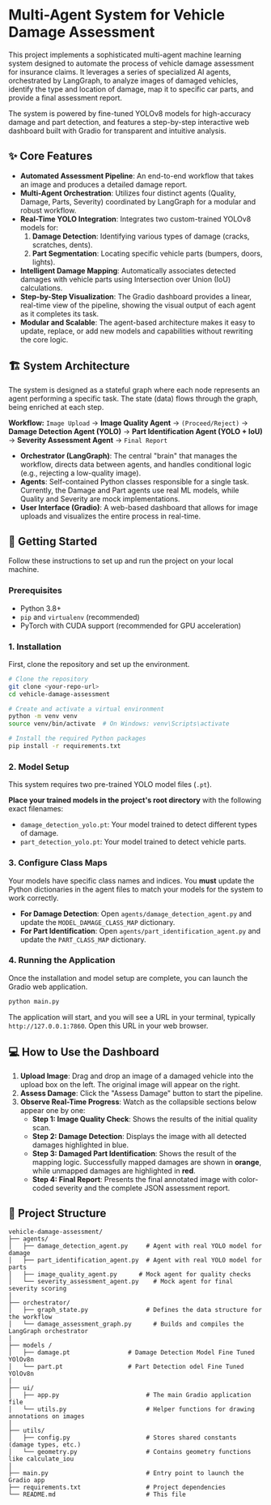 # Multi-Agent System for Vehicle Damage Assessment

This project implements a sophisticated multi-agent machine learning system designed to automate the process of vehicle damage assessment for insurance claims. It leverages a series of specialized AI agents, orchestrated by LangGraph, to analyze images of damaged vehicles, identify the type and location of damage, map it to specific car parts, and provide a final assessment report.

The system is powered by fine-tuned YOLOv8 models for high-accuracy damage and part detection, and features a step-by-step interactive web dashboard built with Gradio for transparent and intuitive analysis.

## ✨ Core Features

*   **Automated Assessment Pipeline**: An end-to-end workflow that takes an image and produces a detailed damage report.
*   **Multi-Agent Orchestration**: Utilizes four distinct agents (Quality, Damage, Parts, Severity) coordinated by LangGraph for a modular and robust workflow.
*   **Real-Time YOLO Integration**: Integrates two custom-trained YOLOv8 models for:
    1.  **Damage Detection**: Identifying various types of damage (cracks, scratches, dents).
    2.  **Part Segmentation**: Locating specific vehicle parts (bumpers, doors, lights).
*   **Intelligent Damage Mapping**: Automatically associates detected damages with vehicle parts using Intersection over Union (IoU) calculations.
*   **Step-by-Step Visualization**: The Gradio dashboard provides a linear, real-time view of the pipeline, showing the visual output of each agent as it completes its task.
*   **Modular and Scalable**: The agent-based architecture makes it easy to update, replace, or add new models and capabilities without rewriting the core logic.

## 🏗️ System Architecture

The system is designed as a stateful graph where each node represents an agent performing a specific task. The state (data) flows through the graph, being enriched at each step.

**Workflow:**
`Image Upload` -> **Image Quality Agent** -> `(Proceed/Reject)` -> **Damage Detection Agent (YOLO)** -> **Part Identification Agent (YOLO + IoU)** -> **Severity Assessment Agent** -> `Final Report`

*   **Orchestrator (LangGraph)**: The central "brain" that manages the workflow, directs data between agents, and handles conditional logic (e.g., rejecting a low-quality image).
*   **Agents**: Self-contained Python classes responsible for a single task. Currently, the Damage and Part agents use real ML models, while Quality and Severity are mock implementations.
*   **User Interface (Gradio)**: A web-based dashboard that allows for image uploads and visualizes the entire process in real-time.

## 🚀 Getting Started

Follow these instructions to set up and run the project on your local machine.

### Prerequisites

*   Python 3.8+
*   `pip` and `virtualenv` (recommended)
*   PyTorch with CUDA support (recommended for GPU acceleration)

### 1. Installation

First, clone the repository and set up the environment.

```bash
# Clone the repository
git clone <your-repo-url>
cd vehicle-damage-assessment

# Create and activate a virtual environment
python -m venv venv
source venv/bin/activate  # On Windows: venv\Scripts\activate

# Install the required Python packages
pip install -r requirements.txt
```

### 2. Model Setup

This system requires two pre-trained YOLO model files (`.pt`).

**Place your trained models in the project's root directory** with the following exact filenames:

*   `damage_detection_yolo.pt`: Your model trained to detect different types of damage.
*   `part_detection_yolo.pt`: Your model trained to detect vehicle parts.

### 3. Configure Class Maps

Your models have specific class names and indices. You **must** update the Python dictionaries in the agent files to match your models for the system to work correctly.

*   **For Damage Detection**: Open `agents/damage_detection_agent.py` and update the `MODEL_DAMAGE_CLASS_MAP` dictionary.
*   **For Part Identification**: Open `agents/part_identification_agent.py` and update the `PART_CLASS_MAP` dictionary.

### 4. Running the Application

Once the installation and model setup are complete, you can launch the Gradio web application.

```bash
python main.py
```

The application will start, and you will see a URL in your terminal, typically `http://127.0.0.1:7860`. Open this URL in your web browser.

## 💻 How to Use the Dashboard

1.  **Upload Image**: Drag and drop an image of a damaged vehicle into the upload box on the left. The original image will appear on the right.
2.  **Assess Damage**: Click the "Assess Damage" button to start the pipeline.
3.  **Observe Real-Time Progress**: Watch as the collapsible sections below appear one by one:
    *   **Step 1: Image Quality Check**: Shows the results of the initial quality scan.
    *   **Step 2: Damage Detection**: Displays the image with all detected damages highlighted in blue.
    *   **Step 3: Damaged Part Identification**: Shows the result of the mapping logic. Successfully mapped damages are shown in **orange**, while unmapped damages are highlighted in **red**.
    *   **Step 4: Final Report**: Presents the final annotated image with color-coded severity and the complete JSON assessment report.

## 📂 Project Structure

```
vehicle-damage-assessment/
├── agents/
│   ├── damage_detection_agent.py     # Agent with real YOLO model for damage
│   ├── part_identification_agent.py  # Agent with real YOLO model for parts
│   ├── image_quality_agent.py      # Mock agent for quality checks
│   └── severity_assessment_agent.py    # Mock agent for final severity scoring
│
├── orchestrator/
│   ├── graph_state.py                # Defines the data structure for the workflow
│   └── damage_assessment_graph.py      # Builds and compiles the LangGraph orchestrator
|
├── models /
│   ├── damage.pt                # Damage Detection Model Fine Tuned YOlOv8n
│   └── part.pt                  # Part Detection odel Fine Tuned YOlOv8n
|
├── ui/
│   ├── app.py                        # The main Gradio application file
│   └── utils.py                      # Helper functions for drawing annotations on images
│
├── utils/
│   ├── config.py                     # Stores shared constants (damage types, etc.)
│   └── geometry.py                   # Contains geometry functions like calculate_iou
│
├── main.py                           # Entry point to launch the Gradio app
├── requirements.txt                  # Project dependencies
└── README.md                         # This file
```